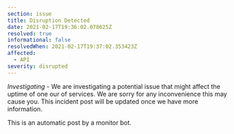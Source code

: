 ```yaml
---
section: issue
title: Disruption Detected
date: 2021-02-17T19:36:02.078625Z
resolved: true
informational: false
resolvedWhen: 2021-02-17T19:37:02.353423Z
affected:
  - API
severity: disrupted
---
```

*Investigating* - We are investigating a potential issue that might affect the uptime of one our of services. We are sorry for any inconvenience this may cause you. This incident post will be updated once we have more information.

This is an automatic post by a monitor bot.
        